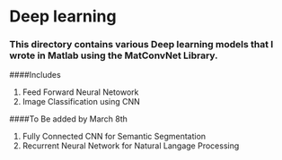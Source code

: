 # Deep learning
### This directory contains various Deep learning models that I wrote in Matlab using the MatConvNet Library. 

####Includes
1. Feed Forward Neural Netowork
2. Image Classification using CNN

####To Be added by March 8th
1. Fully Connected CNN for Semantic Segmentation
2. Recurrent Neural Network for Natural Langage Processing